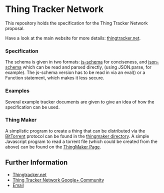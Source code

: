 # Thing Tracker Network

This repository holds the specification for the Thing Tracker Network proposal.

Have a look at the main website for more details: [thingtracker.net](http://thingtracker.net).


### Specification

The schema is given in two formats: [js-schema](https://github.com/molnarg/js-schema) for conciseness, and [json-schema](http://json-schema.org) which can be read and parsed directly, (using JSON.parse, for example).  The js-schema version has to be read in via an eval() or a Function statement, which makes it less secure.

### Examples
Several example tracker documents are given to give an idea of how the specification can be used.

### Thing Maker
A simplistic program to create a thing that can be distributed via the
[BitTorrent](https://en.wikipedia.org/wiki/Bittorrent) protocol can be found
in the [thingmaker directory](http://htmlpreview.github.com/?https://github.com/derrickoswald/thing-tracker-network/blob/master/thingmaker/docs/modules/make_torrent.html).
A simple Javascript program to read a torrent file (which could be created from the above) can be found on the
[ThingMaker Page](http://htmlpreview.github.com/?https://github.com/derrickoswald/thing-tracker-network/blob/master/thingmaker/ThingMaker.html).

## Further Information
* [Thingtracker.net](http://thingtracker.net)
* [Thing Tracker Network Google+ Community](https://plus.google.com/u/0/communities/112691591186958693265)
* [Email](mailto:contact@thingtracker.net)
